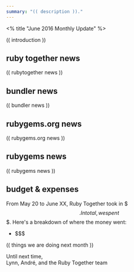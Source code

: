 ```yaml
---
summary: "(( description ))."
---
```


<% title "June 2016 Monthly Update" %>

(( introduction ))

## ruby together news

(( rubytogether news ))

## bundler news

(( bundler news ))

## rubygems.org news

(( rubygems.org news ))

## rubygems news

(( rubygems news ))

## budget & expenses

From May 20 to June XX, Ruby Together took in $$$. In total, we spent $$$. Here's a breakdown of where the money went:

* $$$

(( things we are doing next month ))

Until next time,<br>
Lynn, André, and the Ruby Together team
